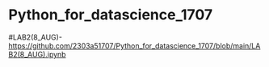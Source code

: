 # Python_for_datascience_1707
#LAB2(8_AUG)- https://github.com/2303a51707/Python_for_datascience_1707/blob/main/LAB2(8_AUG).ipynb
